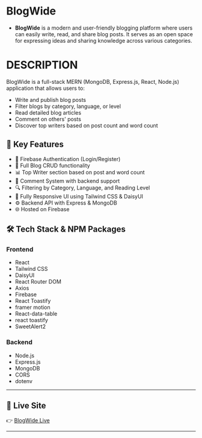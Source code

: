 # BlogWide

- **BlogWide** is a modern and user-friendly blogging platform where users can easily write, read, and share blog posts. It serves as an open space for expressing ideas and sharing knowledge across various categories.


# DESCRIPTION

BlogWide is a full-stack MERN (MongoDB, Express.js, React, Node.js) application that allows users to:

- Write and publish blog posts
- Filter blogs by category, language, or level
- Read detailed blog articles
- Comment on others' posts
- Discover top writers based on post count and word count

## 🚀 Key Features

- 🔐 Firebase Authentication (Login/Register)
- 📝 Full Blog CRUD functionality
- 📊 Top Writer section based on post and word count
- 💬 Comment System with backend support
- 🔍 Filtering by Category, Language, and Reading Level
- 🎨 Fully Responsive UI using Tailwind CSS & DaisyUI
- ⚙️ Backend API with Express & MongoDB
- 🌐 Hosted on Firebase

## 🛠️ Tech Stack & NPM Packages

### Frontend
- React
- Tailwind CSS
- DaisyUI
- React Router DOM
- Axios
- Firebase
- React Toastify
- framer motion
- React-data-table
- react toastify
- SweetAlert2

### Backend
- Node.js
- Express.js
- MongoDB
- CORS
- dotenv

---

## 🔗 Live Site

👉 [BlogWide Live](https://blogwide-d9a9c.web.app/)

---
